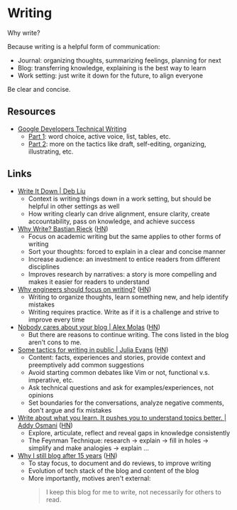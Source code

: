 # Writing

Why write?

Because writing is a helpful form of communication:

- Journal: organizing thoughts, summarizing feelings, planning for next
- Blog: transferring knowledge, explaining is the best way to learn
- Work setting: just write it down for the future, to align everyone

Be clear and concise.

## Resources

- [Google Developers Technical Writing](https://developers.google.com/tech-writing/overview)
  - [Part 1](https://developers.google.com/tech-writing/one): word choice,
    active voice, list, tables, etc.
  - [Part 2](https://developers.google.com/tech-writing/two): more on the
    tactics like draft, self-editing, organizing, illustrating, etc.

## Links

- [Write It Down | Deb Liu](https://debliu.substack.com/p/write-it-down)
  - Context is writing things down in a work setting, but should be helpful in
    other settings as well
  - How writing clearly can drive alignment, ensure clarity, create
    accountability, pass on knowledge, and achieve success
- [Why Write? Bastian Rieck](https://bastian.rieck.me/blog/posts/2023/writing_why/)
  ([HN](https://news.ycombinator.com/item?id=36493191))
  - Focus on academic writing but the same applies to other forms of writing
  - Sort your thoughts: forced to explain in a clear and concise manner
  - Increase audience: an investment to entice readers from different
    disciplines
  - Improves research by narratives: a story is more compelling and makes it
    easier for readers to understand
- [Why engineers should focus on writing?](https://www.yieldcode.blog/post/why-engineers-should-write/)
  ([HN](https://news.ycombinator.com/item?id=36659166))
  - Writing to organize thoughts, learn something new, and help identify
    mistakes
  - Writing requires practice. Write as if it is a challenge and strive to
    improve every time
- [Nobody cares about your blog | Alex Molas](https://www.alexmolas.com/2023/07/15/nobody-cares-about-your-blog.html)
  ([HN](https://news.ycombinator.com/item?id=36741620))
  - But there are reasons to continue writing. The cons listed in the blog
    aren't cons to me.
- [Some tactics for writing in public | Julia Evans](https://jvns.ca/blog/2023/08/07/tactics-for-writing-in-public/)
  ([HN](https://news.ycombinator.com/item?id=37033403))
  - Content: facts, experiences and stories, provide context and preemptively
    add common suggestions
  - Avoid starting common debates like Vim or not, functional v.s. imperative,
    etc.
  - Ask technical questions and ask for examples/experiences, not opinions
  - Set boundaries for the conversations, analyze negative comments, don't argue
    and fix mistakes
- [Write about what you learn. It pushes you to understand topics better. | Addy Osmani](https://addyosmani.com/blog/write-learn/)
  ([HN](https://news.ycombinator.com/item?id=37118883))
  - Explore, articulate, reflect and reveal gaps in knowledge consistently
  - The Feynman Technique: research → explain → fill in holes → simplify and
    make analogies → explain …
- [Why I still blog after 15 years](https://www.jonashietala.se/blog/2024/09/25/why_i_still_blog_after_15_years/)
  ([HN](https://news.ycombinator.com/item?id=41646531))
  - To stay focus, to document and do reviews, to improve writing
  - Evolution of tech stack of the blog and content of the blog
  - More importantly, motives aren't external:
    > I keep this blog for me to write, not necessarily for others to read.
